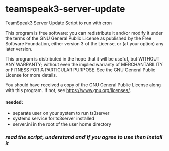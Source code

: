 # teamspeak3-server-update
TeamSpeak3 Server Update Script to run with cron

This program is free software: you can redistribute it and/or modify
it under the terms of the GNU General Public License as published by
the Free Software Foundation, either version 3 of the License, or
(at your option) any later version.

This program is distributed in the hope that it will be useful,
but WITHOUT ANY WARRANTY; without even the implied warranty of
MERCHANTABILITY or FITNESS FOR A PARTICULAR PURPOSE.  See the
GNU General Public License for more details.

You should have received a copy of the GNU General Public License
along with this program.  If not, see <https://www.gnu.org/licenses/>.


#### needed:
- separate user on your system to run ts3server
- systemd service for ts3server installed
- server.ini in the root of the user home directory

### _read the script, understand and if you agree to use then install it_
 
